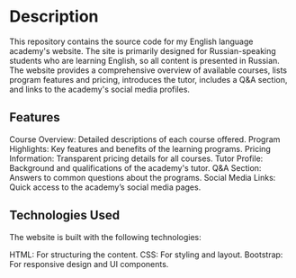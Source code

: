 # Description

This repository contains the source code for my English language academy's website. The site is primarily designed for Russian-speaking students who are learning English, so all content is presented in Russian. The website provides a comprehensive overview of available courses, lists program features and pricing, introduces the tutor, includes a Q&A section, and links to the academy's social media profiles.

## Features

Course Overview: Detailed descriptions of each course offered.
Program Highlights: Key features and benefits of the learning programs.
Pricing Information: Transparent pricing details for all courses.
Tutor Profile: Background and qualifications of the academy's tutor.
Q&A Section: Answers to common questions about the programs.
Social Media Links: Quick access to the academy’s social media pages.

## Technologies Used

The website is built with the following technologies:

HTML: For structuring the content.
CSS: For styling and layout.
Bootstrap: For responsive design and UI components.
